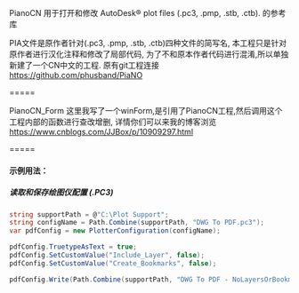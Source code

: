 PianoCN
用于打开和修改 AutoDesk® plot files (.pc3, .pmp, .stb, .ctb). 的参考库

PIA文件是原作者针对(.pc3, .pmp, .stb, .ctb)四种文件的简写名,
本工程只是针对原作者进行汉化注释和修改了局部代码,
为了不和原本作者代码进行混淆,所以单独新建了一个CN中文的工程.
原有git工程连接 https://github.com/phusband/PiaNO

=====

PianoCN_Form
这里我写了一个winForm,是引用了PianoCN工程,然后调用这个工程内部的函数进行查改增删,
详情你们可以来我的博客浏览 https://www.cnblogs.com/JJBox/p/10909297.html

=====

#### 示例用法：

##### 读取和保存绘图仪配置 (.PC3)
```csharp
string supportPath = @"C:\Plot Support";
string configName = Path.Combine(supportPath, "DWG To PDF.pc3");
var pdfConfig = new PlotterConfiguration(configName);

pdfConfig.TruetypeAsText = true;
pdfConfig.SetCustomValue("Include_Layer", false);
pdfConfig.SetCustomValue("Create_Bookmarks", false);

pdfConfig.Write(Path.Combine(supportPath, "DWG To PDF - NoLayersOrBookmarks.pc3"));
```


